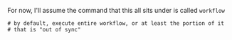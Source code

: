 For now, I'll assume the command that this all sits under is called `workflow`

```shell
# by default, execute entire workflow, or at least the portion of it
# that is "out of sync"

```
